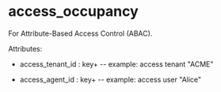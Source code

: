 # access_occupancy

For Attribute-Based Access Control (ABAC).

Attributes:

* access_tenant_id : key+ -- example: access tenant "ACME"

* access_agent_id : key+ -- example: access user "Alice"
